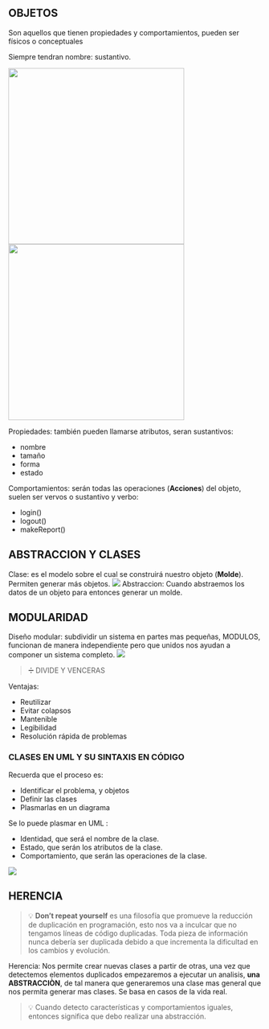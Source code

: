## OBJETOS
Son aquellos que tienen propiedades y comportamientos, pueden ser físicos o conceptuales

Siempre tendran nombre: sustantivo.


<img width="350px" src="https://static.platzi.com/media/user_upload/dog-2833b1ce-4289-447a-8cd0-7ad9b6f0da1a.jpg" />

<img width="350px" src="https://static.platzi.com/media/user_upload/Captura-7f6bae62-f552-4a1b-a837-a95552a921f3.jpg" />

Propiedades: también pueden llamarse atributos, seran sustantivos:
* nombre
* tamaño
* forma
* estado

Comportamientos: serán todas las operaciones (**Acciones**) del objeto, suelen ser vervos o sustantivo y verbo:
* login()
* logout()
* makeReport()

## ABSTRACCION Y CLASES

Clase: es el modelo sobre el cual se construirá nuestro objeto (**Molde**). Permiten generar más objetos. 
<img src="https://static.platzi.com/media/user_upload/clip_image001-8ad14bdf-1124-4e5f-8815-650c61712dd8.jpg"/>
Abstraccion: Cuando abstraemos los datos de un objeto para entonces generar un molde.

## MODULARIDAD

Diseño modular: subdividir un sistema en partes mas pequeñas, MODULOS, funcionan de manera independiente pero que unidos nos ayudan a componer un sistema completo. 
<img src="https://static.platzi.com/media/user_upload/modularidad-vs-estructurada-77798962-0080-480c-8e50-e1b88cc2b52b.jpg"/>

> ➗ DIVIDE Y VENCERAS

Ventajas:
* Reutilizar
* Evitar colapsos
* Mantenible
* Legibilidad
* Resolución rápida de problemas

### CLASES EN UML Y SU SINTAXIS EN CÓDIGO

Recuerda que el proceso es:
* Identificar el problema, y objetos
* Definir las clases
* Plasmarlas en un diagrama

Se lo puede plasmar en UML :
* Identidad, que será el nombre de la clase.
* Estado, que serán los atributos de la clase.
* Comportamiento, que serán las operaciones de la clase.

<img src="https://static.platzi.com/media/user_upload/Ejemplo-Clases-Distintos-Lenguajes-41672a36-5465-4bc5-94d6-b53419e3a411.jpg" />

## HERENCIA
> 💡 **Don’t repeat yourself** es una filosofía que promueve la reducción de duplicación en programación, esto nos va a inculcar que no tengamos líneas de código duplicadas. Toda pieza de información nunca debería ser duplicada debido a que incrementa la dificultad en los cambios y evolución.

Herencia: Nos permite crear nuevas clases a partir de otras, una vez que detectemos elementos duplicados empezaremos a ejecutar un analisis, **una ABSTRACCIÒN**, de tal manera que generaremos una clase mas general que nos permita generar mas clases.
Se basa en casos de la vida real.

> 💡 Cuando detecto características y comportamientos iguales, entonces significa que debo realizar una abstracción.
